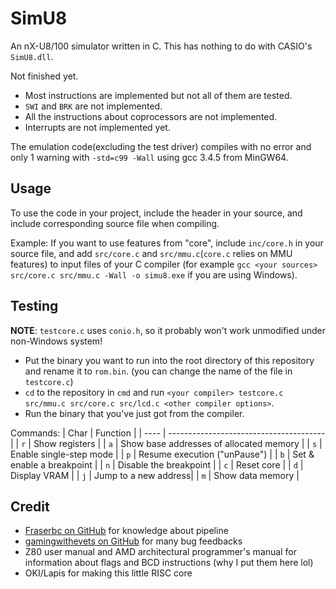 # SimU8

An nX-U8/100 simulator written in C. This has nothing to do with CASIO's `SimU8.dll`.

Not finished yet.
- Most instructions are implemented but not all of them are tested.
- `SWI` and `BRK` are not implemented.
- All the instructions about coprocessors are not implemented.
- Interrupts are not implemented yet.

The emulation code(excluding the test driver) compiles with no error and only 1 warning with `-std=c99 -Wall` using gcc 3.4.5 from MinGW64.


## Usage
To use the code in your project, include the header in your source, and include corresponding source file when compiling.

Example: If you want to use features from "core", include `inc/core.h` in your source file, and add `src/core.c` and `src/mmu.c`(`core.c` relies on MMU features) to input files of your C compiler (for example `gcc <your sources> src/core.c src/mmu.c -Wall -o simu8.exe` if you are using Windows).


## Testing
**NOTE**: `testcore.c` uses `conio.h`, so it probably won't work unmodified under non-Windows system!
- Put the binary you want to run into the root directory of this repository and rename it to `rom.bin`. (you can change the name of the file in `testcore.c`)
- `cd` to the repository in `cmd` and run `<your compiler> testcore.c src/mmu.c src/core.c src/lcd.c <other compiler options>`.
- Run the binary that you've just got from the compiler.

Commands:
| Char | Function                                |
| ---- | --------------------------------------- |
| `r`  | Show registers                          |
| `a`  | Show base addresses of allocated memory |
| `s`  | Enable single-step mode                 |
| `p`  | Resume execution ("unPause")            |
| `b`  | Set & enable a breakpoint               |
| `n`  | Disable the breakpoint                  |
| `c`  | Reset core                              |
| `d`  | Display VRAM                            |
| `j` | Jump to a new address|
| `m` | Show data memory |

## Credit
- [Fraserbc on GitHub](https://github.com/Fraserbc) for knowledge about pipeline
- [gamingwithevets on GitHub](https://github.com/gamingwithevets) for many bug feedbacks
- Z80 user manual and AMD architectural programmer's manual for information about flags and BCD instructions (why I put them here lol)
- OKI/Lapis for making this little RISC core
